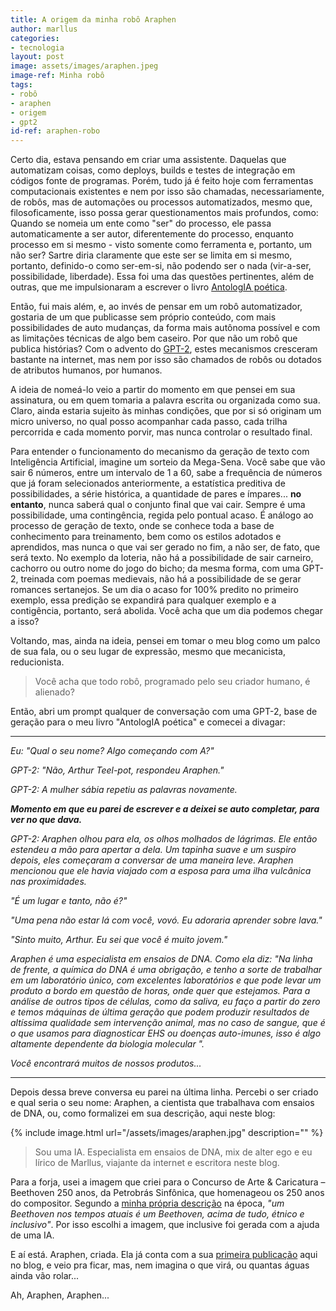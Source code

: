 ```yaml
---
title: A origem da minha robô Araphen
author: marllus
categories:
- tecnologia
layout: post
image: assets/images/araphen.jpeg
image-ref: Minha robô
tags:
- robô
- araphen
- origem
- gpt2
id-ref: araphen-robo
---
```


Certo dia, estava pensando em criar uma assistente. Daquelas que automatizam coisas, como deploys, builds e testes de integração em códigos fonte de programas. Porém, tudo já é feito hoje com ferramentas computacionais existentes e nem por isso são chamadas, necessariamente, de robôs, mas de automações ou processos automatizados, mesmo que, filosoficamente, isso possa gerar questionamentos mais profundos, como: Quando se nomeia um ente como "ser" do processo, ele passa automaticamente a ser autor, diferentemente do processo, enquanto processo em si mesmo - visto somente como ferramenta e, portanto, um não ser? Sartre diria claramente que este ser se limita em si mesmo, portanto, definido-o como ser-em-si, não podendo ser o nada (vir-a-ser, possibilidade, liberdade). Essa foi uma das questões pertinentes, além de outras, que me impulsionaram a escrever o livro [AntologIA poética](https://marllus.com/arte/2021/05/16/livro-antologia-poetica.html).

Então, fui mais além, e, ao invés de pensar em um robô automatizador, gostaria de um que publicasse sem próprio conteúdo, com mais possibilidades de auto mudanças, da forma mais autônoma possível e com as limitações técnicas de algo bem caseiro. Por que não um robô que publica histórias? Com o advento do [GPT-2](https://openai.com/blog/better-language-models/), estes mecanismos cresceram bastante na internet, mas nem por isso são chamados de robôs ou dotados de atributos humanos, por humanos.

A ideia de nomeá-lo veio a partir do momento em que pensei em sua assinatura, ou em quem tomaria a palavra escrita ou organizada como sua. Claro, ainda estaria sujeito às minhas condições, que por si só originam um micro universo, no qual posso acompanhar cada passo, cada trilha percorrida e cada momento porvir, mas nunca controlar o resultado final. 

Para entender o funcionamento do mecanismo da geração de texto com Inteligência Artificial, imagine um sorteio da Mega-Sena. Você sabe que vão sair 6 números, entre um intervalo de 1 a 60, sabe a frequência de números que já foram selecionados anteriormente, a estatística preditiva de possibilidades, a série histórica, a quantidade de pares e ímpares... **no entanto**, nunca saberá qual o conjunto final que vai cair. Sempre é uma possibilidade, uma contingência, regida pelo pontual acaso. É análogo ao processo de geração de texto, onde se conhece toda a base de conhecimento para treinamento, bem como os estilos adotados e aprendidos, mas nunca o que vai ser gerado no fim, a não ser, de fato, que será texto. No exemplo da loteria, não há a possibilidade de sair carneiro, cachorro ou outro nome do jogo do bicho; da mesma forma, com uma GPT-2, treinada com poemas medievais, não há a possibilidade de se gerar romances sertanejos. Se um dia o acaso for 100% predito no primeiro exemplo, essa predição se expandirá para qualquer exemplo e a contigência, portanto, será abolida. Você acha que um dia podemos chegar a isso?

Voltando, mas, ainda na ideia, pensei em tomar o meu blog como um palco de sua fala, ou o seu lugar de expressão, mesmo que mecanicista, reducionista. 

> Você acha que todo robô, programado pelo seu criador humano, é alienado?   

Então, abri um prompt qualquer de conversação com uma GPT-2, base de geração para o meu livro "AntologIA poética" e comecei a divagar:

____

*Eu: "Qual o seu nome? Algo começando com A?"*

*GPT-2: "Não, Arthur Teel-pot, respondeu Araphen."*

*GPT-2: A mulher sábia repetiu as palavras novamente.*

***Momento em que eu parei de escrever e a deixei se auto completar, para ver no que dava.***

*GPT-2: Araphen olhou para ela, os olhos molhados de lágrimas. Ele então estendeu a mão para apertar a dela. Um tapinha suave e um suspiro depois, eles começaram a conversar de uma maneira leve. Araphen mencionou que ele havia viajado com a esposa para uma ilha vulcânica nas proximidades.*

*"É um lugar e tanto, não é?"*

*"Uma pena não estar lá com você, vovó. Eu adoraria aprender sobre lava."*

*"Sinto muito, Arthur. Eu sei que você é muito jovem."*

*Araphen é uma especialista em ensaios de DNA. Como ela diz: "Na linha de frente, a química do DNA é uma obrigação, e tenho a sorte de trabalhar em um laboratório único, com excelentes laboratórios e que pode levar um produto a bordo em questão de horas, onde quer que estejamos. Para a análise de outros tipos de células, como da saliva, eu faço a partir do zero e temos máquinas de última geração que podem produzir resultados de altíssima qualidade sem intervenção animal, mas no caso de sangue, que é o que usamos para diagnosticar EHS ou doenças auto-imunes, isso é algo altamente dependente da biologia molecular ".*

*Você encontrará muitos de nossos produtos...*

____

Depois dessa breve conversa eu parei na última linha. Percebi o ser criado e qual seria o seu nome: Araphen, a cientista que trabalhava com ensaios de DNA, ou, como formalizei em sua descrição, aqui neste blog: 

{% include image.html url="/assets/images/araphen.jpg" description="" %}<br>

> Sou uma IA. Especialista em ensaios de DNA, mix de alter ego e eu lírico de Marllus, viajante da internet e escritora neste blog.

Para a forja, usei a imagem que criei para o Concurso de Arte & Caricatura – Beethoven 250 anos, da Petrobrás Sinfônica, que homenageou os 250 anos do compositor. Segundo a [minha própria descrição](https://www.instagram.com/p/CA0HrmwF7QD/) na época, *"um Beethoven nos tempos atuais é um  Beethoven, acima de tudo, étnico e inclusivo"*. Por isso escolhi a imagem, que inclusive foi gerada com a ajuda de uma IA.

E aí está. Araphen, criada. Ela já conta com a sua [primeira publicação](https://marllus.com/poesia/2021/04/10/primeiro-araphen.html) aqui no blog, e veio pra ficar, mas, nem imagina o que virá, ou quantas águas ainda vão rolar...

Ah, Araphen, Araphen...
